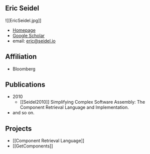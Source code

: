 ## Eric Seidel

![[EricSeidel.jpg]]

- [Homepage](http://eric.seidel.io)
- [Google Scholar](https://scholar.google.com/citations?user=6OJhshoAAAAJ&hl=zh-CN)
- email: eric@seidel.io


## Affiliation

- Bloomberg

## Publications

- 2010
	- [[Seidel2010]] Simplifying Complex Software Assembly: The Component Retrieval Language and Implementation.
- and so on.

## Projects

- [[Component Retrieval Language]]
- [[GetComponents]]